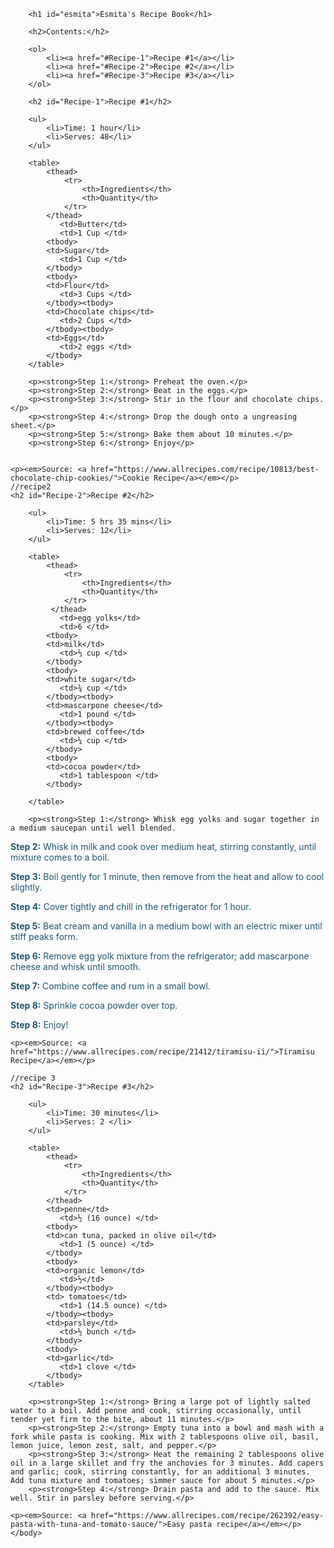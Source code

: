 <!DOCTYPE html>
<html>
    <head>
        <title>Project: Recipe book</title>
        <meta charset="utf-8">
        <style>
        #esmita {color: rgb(100, 154, 201);}
        h2 {color: rgb(74, 138, 168);}
        p {color: rgb(32, 85, 110);}
        </style>
    </head>
    <body>
       
        <h1 id="esmita">Esmita's Recipe Book</h1>
        
        <h2>Contents:</h2>
        
        <ol>
            <li><a href="#Recipe-1">Recipe #1</a></li>
            <li><a href="#Recipe-2">Recipe #2</a></li>
            <li><a href="#Recipe-3">Recipe #3</a></li>
        </ol>
        
        <h2 id="Recipe-1">Recipe #1</h2>
        
        <ul>
            <li>Time: 1 hour</li>
            <li>Serves: 48</li>
        </ul>
        
        <table>
            <thead>
                <tr>
                    <th>Ingredients</th>
                    <th>Quantity</th>
                </tr>
            </thead>
               <td>Butter</td>
               <td>1 Cup </td>
            <tbody>
            <td>Sugar</td>
               <td>1 Cup </td>
            </tbody>
            <tbody>
            <td>Flour</td>
               <td>3 Cups </td>
            </tbody><tbody>
            <td>Chocolate chips</td>
               <td>2 Cups </td>
            </tbody><tbody>
            <td>Eggs</td>
               <td>2 eggs </td>
            </tbody>
        </table>
        
        <p><strong>Step 1:</strong> Preheat the oven.</p>
        <p><strong>Step 2:</strong> Beat in the eggs.</p>
        <p><strong>Step 3:</strong> Stir in the flour and chocolate chips.</p>
        <p><strong>Step 4:</strong> Drop the dough onto a ungreasing sheet.</p>
        <p><strong>Step 5:</strong> Bake them about 10 minutes.</p>
        <p><strong>Step 6:</strong> Enjoy</p>
        
        
    <p><em>Source: <a href="https://www.allrecipes.com/recipe/10813/best-chocolate-chip-cookies/">Cookie Recipe</a></em></p>
    //recipe2
    <h2 id="Recipe-2">Recipe #2</h2>
        
        <ul>
            <li>Time: 5 hrs 35 mins</li>
            <li>Serves: 12</li>
        </ul>
        
        <table>
            <thead>
                <tr>
                    <th>Ingredients</th>
                    <th>Quantity</th>
                </tr>
             </thead>
               <td>egg yolks</td>
               <td>6 </td>
            <tbody>
            <td>milk</td>
               <td>⅔ cup </td>
            </tbody>
            <tbody>
            <td>white sugar</td>
               <td>¾ cup </td>
            </tbody><tbody>
            <td>mascarpone cheese</td>
               <td>1 pound </td>
            </tbody><tbody>
            <td>brewed coffee</td>
               <td>¼ cup </td>
            </tbody> 
            <tbody>
            <td>cocoa powder</td>
               <td>1 tablespoon </td>
            </tbody>
            
        </table>
        
        <p><strong>Step 1:</strong> Whisk egg yolks and sugar together in a medium saucepan until well blended.
</p>
<p><strong>Step 2:</strong> Whisk in milk and cook over medium heat, stirring constantly, until mixture comes to a boil.
</p>
<p><strong>Step 3:</strong> Boil gently for 1 minute, then remove from the heat and allow to cool slightly.
</p>
<p><strong>Step 4:</strong> Cover tightly and chill in the refrigerator for 1 hour.
</p><p><strong>Step 5:</strong> Beat cream and vanilla in a medium bowl with an electric mixer until stiff peaks form.
</p><p><strong>Step 6:</strong> Remove egg yolk mixture from the refrigerator; add mascarpone cheese and whisk until smooth.
</p>
<p><strong>Step 7:</strong> Combine coffee and rum in a small bowl.
</p><p><strong>Step 8:</strong> Sprinkle cocoa powder over top.
</p>
<p><strong>Step 8:</strong> Enjoy!
</p>

        
    <p><em>Source: <a href="https://www.allrecipes.com/recipe/21412/tiramisu-ii/">Tiramisu Recipe</a></em></p>
   
    //recipe 3
    <h2 id="Recipe-3">Recipe #3</h2>
        
        <ul>
            <li>Time: 30 minutes</li>
            <li>Serves: 2 </li>
        </ul>
        
        <table>
            <thead>
                <tr>
                    <th>Ingredients</th>
                    <th>Quantity</th>
                </tr>
            </thead>
            <td>penne</td>
               <td>½ (16 ounce) </td>
            <tbody>
            <td>can tuna, packed in olive oil</td>
               <td>1 (5 ounce) </td>
            </tbody>
            <tbody>
            <td>organic lemon</td>
               <td>½</td>
            </tbody><tbody>
            <td> tomatoes</td>
               <td>1 (14.5 ounce) </td>
            </tbody><tbody>
            <td>parsley</td>
               <td>½ bunch </td>
            </tbody> 
            <tbody>
            <td>garlic</td>
               <td>1 clove </td>
            </tbody>
        </table>
        
        <p><strong>Step 1:</strong> Bring a large pot of lightly salted water to a boil. Add penne and cook, stirring occasionally, until tender yet firm to the bite, about 11 minutes.</p>
        <p><strong>Step 2:</strong> Empty tuna into a bowl and mash with a fork while pasta is cooking. Mix with 2 tablespoons olive oil, basil, lemon juice, lemon zest, salt, and pepper.</p>
        <p><strong>Step 3:</strong> Heat the remaining 2 tablespoons olive oil in a large skillet and fry the anchovies for 3 minutes. Add capers and garlic; cook, stirring constantly, for an additional 3 minutes. Add tuna mixture and tomatoes; simmer sauce for about 5 minutes.</p>
        <p><strong>Step 4:</strong> Drain pasta and add to the sauce. Mix well. Stir in parsley before serving.</p>
        
    <p><em>Source: <a href="https://www.allrecipes.com/recipe/262392/easy-pasta-with-tuna-and-tomato-sauce/">Easy pasta recipe</a></em></p>
    </body>
</html>
